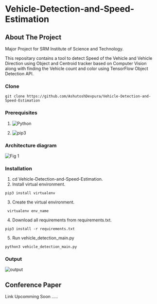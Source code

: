# Vehicle-Detection-and-Speed-Estimation

## About The Project
Major Project for SRM Institute of Science and Technology.

This repositary contains a tool to detect Speed of the Vehicle and Vehicle Direction using Object and Centroid tracker based on Computer Vision along with finding the Vehicle count and color using TensorFlow Object Detection API.

### Clone 

```
git clone https://github.com/AshutoshDevpura/Vehicle-Detection-and-Speed-Estimation
```

### Prerequisites 
1. ![Python](https://img.shields.io/badge/python-v3.6+-blue.svg)

2. ![pip3](https://img.shields.io/badge/pip-v21.0+-blue.svg)

### Architecture diagram

![Fig 1](https://user-images.githubusercontent.com/46817661/132096238-2f2e71db-4d22-4411-9743-fad49910f95c.png)


### Installation

1. cd Vehicle-Detection-and-Speed-Estimation.
2. Install virtual environment. 
  ``` 
  pip3 install virtualenv
  ```
3.  Create the virtual environment.
  ```
   virtualenv env_name
  ```
4. Download all requirements from requirements.txt.
  ```
  pip3 install -r requirements.txt
  ```
5. Run vehicle_detection_main.py
  ```
  python3 vehicle_detection_main.py 
  ```
    
### Output 

![output](https://user-images.githubusercontent.com/46817661/127166371-406d9414-84c0-4dc7-af16-09d65c5133bf.png)


 ## Conference Paper
 Link Upcomming Soon .....
